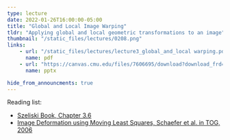 ```yaml
---
type: lecture
date: 2022-01-26T16:00:00-05:00
title: "Global and Local Image Warping"
tldr: "Applying global and local geometric transformations to an image"
thumbnail: "/static_files/lectures/0208.png"
links:
    - url: "/static_files/lectures/lecture3_global_and_local warping.pdf"
      name: pdf
    - url: "https://canvas.cmu.edu/files/7606695/download?download_frd=1"
      name: pptx

hide_from_announcments: true
---
```


Reading list:
- [Szeliski Book, Chapter 3.6](https://szeliski.org/Book/)
- [Image Deformation using Moving Least Squares, Schaefer et al. in TOG, 2006](https://dl.acm.org/doi/10.1145/1141911.1141920)